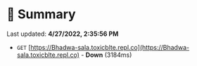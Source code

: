 # 📖 Summary
Last updated: **4/27/2022, 2:35:56 PM**

- `GET` [https://Bhadwa-sala.toxicblte.repl.co](https://Bhadwa-sala.toxicblte.repl.co) - **Down** (3184ms)
